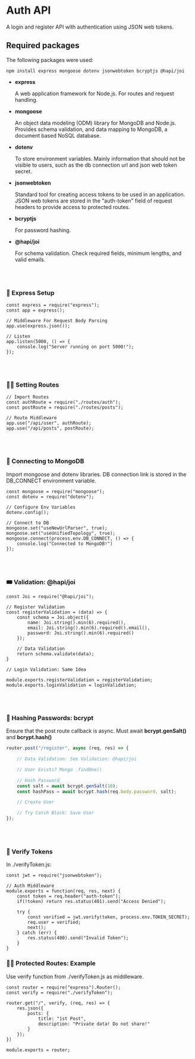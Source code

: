 # Auth API

A login and register API with authentication using JSON web tokens.

## Required packages

The following packages were used:

```
npm install express mongoose dotenv jsonwebtoken bcryptjs @hapi/joi
```

* **express**
  
  A web application framework for Node.js. For routes and request handling.
* **mongoose**
  
  An object data modeling (ODM) library for MongoDB and Node.js. 
  Provides schema validation, and data mapping to MongoDB, a document based NoSQL database.
* **dotenv**
  
  To store environment variables. Mainly information that should not be visible to users, 
  such as the db connection url and json web token secret.
* **jsonwebtoken**
  
  Standard tool for creating access tokens to be used in an application. JSON web tokens are
  stored in the "auth-token" field of request headers to provide access to protected routes.
* **bcryptjs**
  
  For password hashing. 
* **@hapi/joi**

  For schema validation. Check required fields, minimum lengths, and valid emails.

<br/>
<br/>

### 💨 Express Setup

```
const express = require("express");
const app = express();

// Middleware For Request Body Parsing
app.use(express.json());

// Listen
app.listen(5000, () => {
    console.log("Server running on port 5000!");
});
```
<br/>
<br/>

### 🏄‍♂️ Setting Routes

```
// Import Routes
const authRoute = require("./routes/auth");
const postRoute = require("./routes/posts");

// Route Middleware
app.use("/api/user", authRoute);
app.use("/api/posts", postRoute);
```
<br/>
<br/>

### 💽 Connecting to MongoDB

Import mongoose and dotenv libraries. DB connection link is stored in the DB_CONNECT environment variable.

```
const mongoose = require("mongoose");
const dotenv = require("dotenv");

// Configure Env Variables
dotenv.config();

// Connect to DB
mongoose.set("useNewUrlParser", true);
mongoose.set("useUnifiedTopology", true);
mongoose.connect(process.env.DB_CONNECT, () => {
    console.log("Connected to MongoDB!")
});
```
<br/>
<br/>

### 🎟 Validation: @hapi/joi

```
const Joi = require("@hapi/joi");

// Register Validation
const registerValidation = (data) => {
    const schema = Joi.object({
        name: Joi.string().min(6).required(),
        email: Joi.string().min(6).required().email(),
        password: Joi.string().min(6).required()
    });

    // Data Validation
    return schema.validate(data);
}

// Login Validation: Same Idea

module.exports.registerValidation = registerValidation;
module.exports.loginValidation = loginValidation;
```
<br/>
<br/>

### 🔐 Hashing Passwords: bcrypt

Ensure that the post route callback is async. Must await **bcrypt.genSalt()** and **bcrypt.hash()**

```javascript
router.post("/register", async (req, res) => {

    // Data Validation: See Validation: @hapi/joi

    // User Exists? Mongo .findOne()

    // Hash Password
    const salt = await bcrypt.genSalt(10);
    const hashPass = await bcrypt.hash(req.body.password, salt);

    // Create User

    // Try Catch Block: Save User
});

```
<br/>
<br/>

### 👛 Verify Tokens

In ./verifyToken.js:

```
const jwt = require("jsonwebtoken");

// Auth Middleware
module.exports = function(req, res, next) {
    const token = req.header("auth-token");
    if(!token) return res.status(401).send("Access Denied");
    
    try {
        const verified = jwt.verify(token, process.env.TOKEN_SECRET);
        req.user = verified;
        next();
    } catch (err) {
        res.status(400).send("Invalid Token");
    }
}
```



### 💂‍♂️ Protected Routes: Example

Use verify function from ./verifyToken.js as middleware.

```
const router = require("express").Router();
const verify = require("./verifyToken");

router.get("/", verify, (req, res) => {
    res.json({ 
        posts: {
            title: "1st Post",
            description: "Private data! Do not share!"
        }
    });
})

module.exports = router;
```